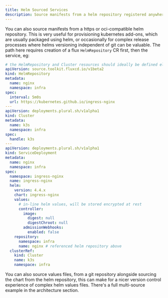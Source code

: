 ```yaml
---
title: Helm Sourced Services
description: Source manifests from a helm repository registered anywhere
---
```


You can also source manifests from a https or oci-compatible helm repository. This is very useful for provisioning kubernetes add-ons, which are usually packaged using helm, or occasionally for complex release processes where helms versioning independent of git can be valuable. The path here requires creation of a flux `HelmRepository` CR first, then the service, eg:

```yaml
# the HelmRepository and Cluster resources should ideally be defined elsewhere in your infra repo
apiVersion: source.toolkit.fluxcd.io/v1beta2
kind: HelmRepository
metadata:
  name: nginx
  namespace: infra
spec:
  interval: 5m0s
  url: https://kubernetes.github.io/ingress-nginx
---
apiVersion: deployments.plural.sh/v1alpha1
kind: Cluster
metadata:
  name: k3s
  namespace: infra
spec:
  handle: k3s
---
apiVersion: deployments.plural.sh/v1alpha1
kind: ServiceDeployment
metadata:
  name: nginx
  namespace: infra
spec:
  namespace: ingress-nginx
  name: ingress-nginx
  helm:
    version: 4.4.x
    chart: ingress-nginx
    values:
      # in-line helm values, will be stored encrypted at rest
      controller:
        image:
          digest: null
          digestChroot: null
        admissionWebhooks:
          enabled: false
    repository:
      namespace: infra
      name: nginx # referenced helm repository above
  clusterRef:
    kind: Cluster
    name: k3s
    namespace: infra
```

You can also source values files, from a git repository alongside sourcing the chart from the helm repository, this can make for a nicer version control experience of complex helm values files. There's a full multi-source example in the architecture section.
